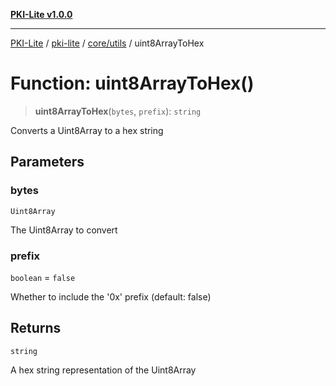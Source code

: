 [**PKI-Lite v1.0.0**](../../../../README.md)

---

[PKI-Lite](../../../../README.md) / [pki-lite](../../../README.md) / [core/utils](../README.md) / uint8ArrayToHex

# Function: uint8ArrayToHex()

> **uint8ArrayToHex**(`bytes`, `prefix`): `string`

Converts a Uint8Array to a hex string

## Parameters

### bytes

`Uint8Array`

The Uint8Array to convert

### prefix

`boolean` = `false`

Whether to include the '0x' prefix (default: false)

## Returns

`string`

A hex string representation of the Uint8Array
